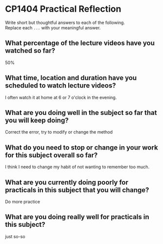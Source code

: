 # CP1404 Practical Reflection

Write short but thoughtful answers to each of the following.  
Replace each `...` with your meaningful answer.

## What percentage of the lecture videos have you watched so far?

50%

## What time, location and duration have you scheduled to watch lecture videos?

I often watch it at home at 6 or 7 o'clock in the evening.

## What are you doing well in the subject so far that you will keep doing?

Correct the error, try to modify or change the method

## What do you need to stop or change in your work for this subject overall so far?

I think I need to change my habit of not wanting to remember too much.

## What are you currently doing poorly for practicals in this subject that you will change?

Do more practice

## What are you doing really well for practicals in this subject?

just so-so

